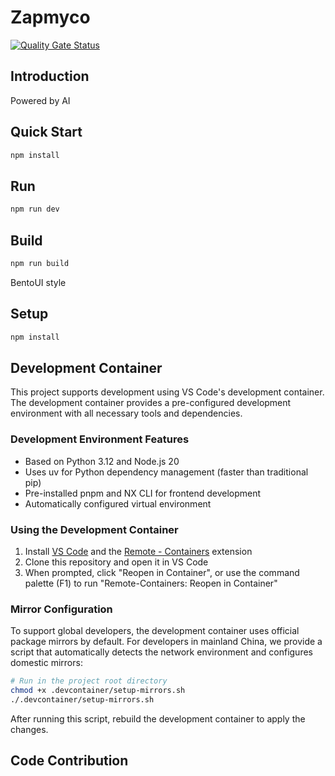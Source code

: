 # Zapmyco

[![Quality Gate Status](https://sonarcloud.io/api/project_badges/measure?project=zapmyco&metric=alert_status)](https://sonarcloud.io/summary/new_code?id=zapmyco)

## Introduction

Powered by AI

## Quick Start

```bash
npm install
```

## Run

```bash
npm run dev
```

## Build

```bash
npm run build
```

BentoUI style

## Setup

```bash
npm install
```

## Development Container

This project supports development using VS Code's development container. The development container provides a pre-configured development environment with all necessary tools and dependencies.

### Development Environment Features

- Based on Python 3.12 and Node.js 20
- Uses uv for Python dependency management (faster than traditional pip)
- Pre-installed pnpm and NX CLI for frontend development
- Automatically configured virtual environment

### Using the Development Container

1. Install [VS Code](https://code.visualstudio.com/) and the [Remote - Containers](https://marketplace.visualstudio.com/items?itemName=ms-vscode-remote.remote-containers) extension
2. Clone this repository and open it in VS Code
3. When prompted, click "Reopen in Container", or use the command palette (F1) to run "Remote-Containers: Reopen in Container"

### Mirror Configuration

To support global developers, the development container uses official package mirrors by default. For developers in mainland China, we provide a script that automatically detects the network environment and configures domestic mirrors:

```bash
# Run in the project root directory
chmod +x .devcontainer/setup-mirrors.sh
./.devcontainer/setup-mirrors.sh
```

After running this script, rebuild the development container to apply the changes.

## Code Contribution

